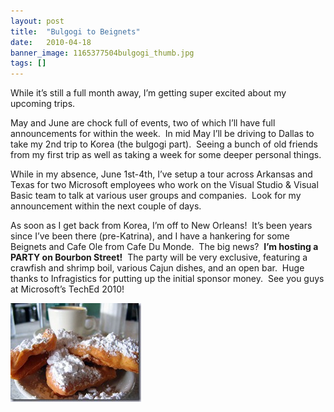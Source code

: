 ```yaml
---
layout: post
title:  "Bulgogi to Beignets"
date:   2010-04-18
banner_image: 1165377504bulgogi_thumb.jpg
tags: []
---
```


While it’s still a full month away, I’m getting super excited about my upcoming trips.

May and June are chock full of events, two of which I’ll have full announcements for within the week.  In mid May I’ll be driving to Dallas to take my 2nd trip to Korea (the bulgogi part).  Seeing a bunch of old friends from my first trip as well as taking a week for some deeper personal things.

While in my absence, June 1st-4th, I’ve setup a tour across Arkansas and Texas for two Microsoft employees who work on the Visual Studio & Visual Basic team to talk at various user groups and companies.  Look for my announcement within the next couple of days.

As soon as I get back from Korea, I’m off to New Orleans!  It’s been years since I’ve been there (pre-Katrina), and I have a hankering for some Beignets and Cafe Ole from Cafe Du Monde.  The big news?  **I’m hosting a PARTY on Bourbon Street!**  The party will be very exclusive, featuring a crawfish and shrimp boil, various Cajun dishes, and an open bar.  Huge thanks to Infragistics for putting up the initial sponsor money.  See you guys at Microsoft’s TechEd 2010!

[![2006_11_cafe_du_monde_beignets](/images/posts/2006_11_cafe_du_monde_beignets_thumb.jpg "2006_11_cafe_du_monde_beignets")](http://gwb.blob.core.windows.net/rwalker/WindowsLiveWriter/BulgogitoBeignets_136A2/2006_11_cafe_du_monde_beignets_2.jpg)